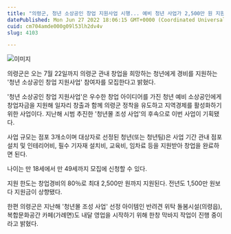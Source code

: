 ```yaml
---
title: "의령군, 청년 소상공인 창업 지원사업 시행... 예비 청년 사업가 2,500만 원 지원"
datePublished: Mon Jun 27 2022 18:06:15 GMT+0000 (Coordinated Universal Time)
cuid: cm704amde000g09l53lh2dv4v
slug: 4103

---
```



![이미지](https://cdn.hashnode.com/res/hashnode/image/upload/v1739256298512/b5c3c84a-4cd5-43bf-83c0-0a59fb432631.jpeg)

의령군은 오는 7월 22일까지 의령군 관내 창업을 희망하는 청년에게 경비를 지원하는 '청년 소상공인 창업 지원사업' 참여자를 모집한다고 밝혔다.

'청년 소상공인 창업 지원사업'은 우수한 창업 아이디어를 가진 청년 예비 소상공인에게 창업자금을 지원해 일자리 창출과 함께 의령군 정착을 유도하고 지역경제를 활성화하기 위한 사업이다. 지난해 시범 추진한 '청년몰 조성 사업'의 후속으로 이번 사업이 기획됐다.

사업 규모는 점포 3개소이며 대상자로 선정된 청년(또는 청년팀)은 사업 기간 관내 점포 설치 및 인테리어비, 필수 기자재 설치비, 교육비, 임차료 등을 지원받아 창업을 완료하면 된다.

나이는 만 18세에서 만 49세까지 모집에 신청할 수 있다.

지원 한도는 창업경비의 80％로 최대 2,500만 원까지 지원된다. 전년도 1,500만 원보다 지원금이 상향됐다.

한편 의령군은 지난해 '청년몰 조성 사업' 선정 아이템인 반려견 위탁 돌봄시설(의령읍), 복합문화공간 카페(가례면)도 내달 영업을 시작하기 위해 한창 막바지 작업이 진행 중이라고 밝혔다.